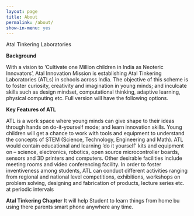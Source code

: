 ```yaml
---
layout: page
title: About
permalink: /about/
show-in-menu: yes
---
```


Atal Tinkering Laboratories

**Background**

With a vision to ‘Cultivate one Million children in India as Neoteric Innovators’, Atal Innovation Mission is establishing Atal Tinkering Laboratories (ATLs) in schools across India. The objective of this scheme is to foster curiosity, creativity and imagination in young minds; and inculcate skills such as design mindset, computational thinking, adaptive learning, physical computing etc.
Full version will have the following options.


**Key Features of ATL**

ATL is a work space where young minds can give shape to their ideas through hands on do-it-yourself mode; and learn innovation skills. Young children will get a chance to work with tools and equipment to understand the concepts of STEM (Science, Technology, Engineering and Math). ATL would contain educational and learning ‘do it yourself’ kits and equipment on – science, electronics, robotics, open source microcontroller boards, sensors and 3D printers and computers. Other desirable facilities include meeting rooms and video conferencing facility.
In order to foster inventiveness among students, ATL can conduct different activities ranging from regional and national level competitions, exhibitions, workshops on problem solving, designing and fabrication of products, lecture series etc. at periodic intervals


**Atal Tinkering Chapter**
It will help Student to learn things from home bu using there parents smart phone anywhere any time.

